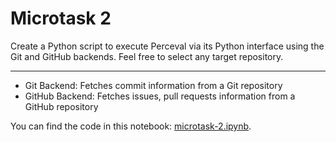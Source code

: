 # Microtask 2

Create a Python script to execute Perceval via its Python interface using the Git and GitHub backends. Feel free to select any target repository.

---

- Git Backend: Fetches commit information from a Git repository
- GitHub Backend: Fetches issues, pull requests information from a GitHub repository

You can find the code in this notebook: [microtask-2.ipynb](./microtask-2.ipynb).

    